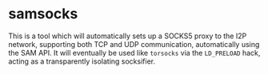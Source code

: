 # samsocks

This is a tool which will automatically sets up a SOCKS5 proxy to the
I2P network, supporting both TCP and UDP communication, automatically
using the SAM API. It will eventually be used like `torsocks` via the
`LD_PRELOAD` hack, acting as a transparently isolating socksifier.